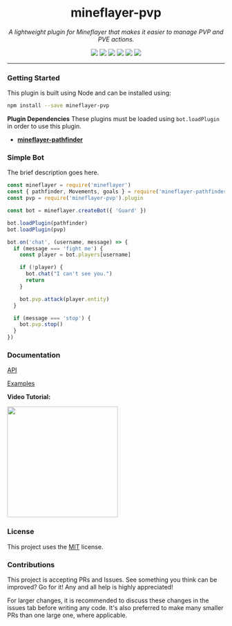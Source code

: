 <h1 align="center">mineflayer-pvp</h1>
<p align="center"><i>A lightweight plugin for Mineflayer that makes it easier to manage PVP and PVE actions.</i></p>

<p align="center">
  <img src="https://github.com/TheDudeFromCI/mineflayer-plugin-template/workflows/Build/badge.svg" />
  <img src="https://img.shields.io/npm/v/mineflayer-pvp" />
  <img src="https://img.shields.io/github/repo-size/TheDudeFromCI/mineflayer-pvp" />
  <img src="https://img.shields.io/npm/dm/mineflayer-pvp" />
  <img src="https://img.shields.io/github/contributors/TheDudeFromCI/mineflayer-pvp" />
  <img src="https://img.shields.io/github/license/TheDudeFromCI/mineflayer-pvp" />
</p>

---

### Getting Started

This plugin is built using Node and can be installed using:
```bash
npm install --save mineflayer-pvp
```

**Plugin Dependencies**
These plugins must be loaded using `bot.loadPlugin` in order to use this plugin.

* [**mineflayer-pathfinder**](https://github.com/Karang/mineflayer-pathfinder)

### Simple Bot

The brief description goes here.

```js
const mineflayer = require('mineflayer')
const { pathfinder, Movements, goals } = require('mineflayer-pathfinder')
const pvp = require('mineflayer-pvp').plugin

const bot = mineflayer.createBot({ 'Guard' })

bot.loadPlugin(pathfinder)
bot.loadPlugin(pvp)

bot.on('chat', (username, message) => {
  if (message === 'fight me') {
    const player = bot.players[username]

    if (!player) {
      bot.chat("I can't see you.")
      return
    }

    bot.pvp.attack(player.entity)
  }

  if (message === 'stop') {
    bot.pvp.stop()
  }
})
```

### Documentation

[API](https://github.com/TheDudeFromCI/mineflayer-pvp/blob/master/docs/api.md)

[Examples](https://github.com/TheDudeFromCI/mineflayer-pvp/tree/master/examples)

**Video Tutorial:**

<a href="https://youtu.be/Giu0ADA5uo8"><img src="https://img.youtube.com/vi/Giu0ADA5uo8/hqdefault.jpg" width="256" /></a>

### License

This project uses the [MIT](https://github.com/TheDudeFromCI/mineflayer-pvp/blob/master/LICENSE) license.

### Contributions

This project is accepting PRs and Issues. See something you think can be improved? Go for it! Any and all help is highly appreciated!

For larger changes, it is recommended to discuss these changes in the issues tab before writing any code. It's also preferred to make many smaller PRs than one large one, where applicable.
